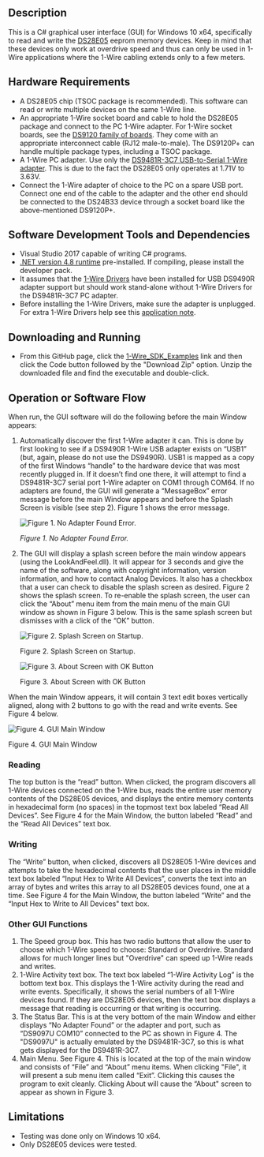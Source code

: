 ## Description

This is a C# graphical user interface (GUI) for Windows 10 x64, specifically to read and write the [DS28E05](https://www.analog.com/en/products/ds28E05.html) eeprom memory devices. Keep in mind that these devices only work at overdrive speed and thus can only be used in 1-Wire applications where the 1-Wire cabling extends only to a few meters.

## Hardware Requirements
-	A DS28E05 chip (TSOC package is recommended). This software can read or write multiple devices on the same 1-Wire line.
-   An appropriate 1-Wire socket board and cable to hold the DS28E05 package and connect to the PC 1-Wire adapter. For 1-Wire socket boards, see the [DS9120 family of boards](https://www.maximintegrated.com/en/products/interface/controllers-expanders/DS9120.html). They come with an appropriate interconnect cable (RJ12 male-to-male). The DS9120P+ can handle multiple package types, including a TSOC package.
-	A 1-Wire PC adapter.  Use only the [DS9481R-3C7 USB-to-Serial 1-Wire adapter](https://www.maximintegrated.com/en/products/ibutton-one-wire/ibutton/DS9481R-3C7.html). This is due to the fact the DS28E05 only operates at 1.71V to 3.63V.
- Connect the 1-Wire adapter of choice to the PC on a spare USB port. Connect one end of the cable to the adapter and the other end should be connected to the DS24B33 device through a socket board like the above-mentioned DS9120P+. 
 
## Software Development Tools and Dependencies
-	Visual Studio 2017 capable of writing C# programs.
-	[.NET version 4.8 runtime](https://dotnet.microsoft.com/en-us/download/dotnet-framework/net48) pre-installed. If compiling, please install the developer pack.
-	It assumes that the [1-Wire Drivers](https://www.analog.com/en/resources/evaluation-hardware-and-software/1-wire-sdks/drivers.html) have been installed for USB DS9490R adapter support but should work stand-alone without 1-Wire Drivers for the DS9481R-3C7 PC adapter. 
-  Before installing the 1-Wire Drivers, make sure the adapter is unplugged.  For extra 1-Wire Drivers help see this [application note](https://www.analog.com/en/resources/technical-articles/onewireviewer-and-ibutton-quick-start-guide.html).

## Downloading and Running
- From this GitHub page, click the [1-Wire_SDK_Examples](https://github.com/MaximIntegratedTechSupport/1-Wire_SDK_Examples) link and then click the Code button followed by the "Download Zip" option.  Unzip the downloaded file and find the executable and double-click.
  
## Operation or Software Flow
When run, the GUI software will do the following before the main Window appears:
1.	Automatically discover the first 1-Wire adapter it can.  This is done by first looking to see if a DS9490R 1-Wire USB adapter exists on “USB1” (but, again, please do not use the DS9490R).  USB1 is mapped as a copy of the first Windows “handle” to the hardware device that was most recently plugged in. If it doesn’t find one there, it will attempt to find a DS9481R-3C7 serial port 1-Wire adapter on COM1 through COM64. If no adapters are found, the GUI will generate a “MessageBox” error message before the main Window appears and before the Splash Screen is visible (see step 2). Figure 1 shows the error message.

    ![Figure 1.  No Adapter Found Error.](./images/Adapter_Not_Found.png) 
 
    *Figure 1.  No Adapter Found Error.*

2.	The GUI will display a splash screen before the main window appears (using the LookAndFeel.dll).  It will appear for 3 seconds and give the name of the software, along with copyright information, version information, and how to contact Analog Devices. It also has a checkbox that a user can check to disable the splash screen as desired. Figure 2 shows the splash screen. To re-enable the splash screen, the user can click the “About” menu item from the main menu of the main GUI window as shown in Figure 3 below. This is the same splash screen but dismisses with a click of the “OK” button.

    ![Figure 2.  Splash Screen on Startup.](./images/SplashScreen.png)  	 
 
    Figure 2.  Splash Screen on Startup. 		

    ![Figure 3. About Screen with OK Button](./images/SplashScreenOK.png)  	 
 
    Figure 3. About Screen with OK Button


When the main Window appears, it will contain 3 text edit boxes vertically aligned, along with 2 buttons to go with the read and write events.  See Figure 4 below.

   ![Figure 4.  GUI Main Window](./images/GUI_Screenshot.png)   

   Figure 4.  GUI Main Window

### Reading
The top button is the “read” button.  When clicked, the program discovers all 1-Wire devices connected on the 1-Wire bus, reads the entire user memory contents of the DS28E05 devices, and displays the entire memory contents in hexadecimal form (no spaces) in the topmost text box labeled “Read All Devices”.  See Figure 4 for the Main Window, the button labeled “Read” and the “Read All Devices” text box.  
### Writing
The “Write” button, when clicked, discovers all DS28E05 1-Wire devices and attempts to take the hexadecimal contents that the user places in the middle text box labeled “Input Hex to Write All Devices”, converts the text into an array of bytes and writes this array to all DS28E05 devices found, one at a time. See Figure 4 for the Main Window, the button labeled “Write” and the “Input Hex to Write to All Devices" text box.

### Other GUI Functions 
1. The Speed group box.  This has two radio buttons that allow the user to choose which 1-Wire speed to choose:  Standard or Overdrive. Standard allows for much longer lines but "Overdrive" can speed up 1-Wire reads and writes.
2. 1-Wire Activity text box.  The text box labeled “1-Wire Activity Log” is the bottom text box.  This displays the 1-Wire activity during the read and write events.  Specifically, it shows the serial numbers of all 1-Wire devices found.  If they are DS28E05 devices, then the text box displays a message that reading is occurring or that writing is occurring.
3.	The Status Bar. This is at the very bottom of the main Window and either displays “No Adapter Found” or the adapter and port, such as “DS9097U COM10” connected to the PC as shown in Figure 4. The "DS9097U" is actually emulated by the DS9481R-3C7, so this is what gets displayed for the DS9481R-3C7.
4.	Main Menu.  See Figure 4. This is located at the top of the main window and consists of “File” and “About” menu items.  When clicking "File", it will present a sub menu item called “Exit”.  Clicking this causes the program to exit cleanly.  Clicking About will cause the “About" screen to appear as shown in Figure 3.


## Limitations
-	Testing was done only on Windows 10 x64.
-	Only DS28E05 devices were tested.

